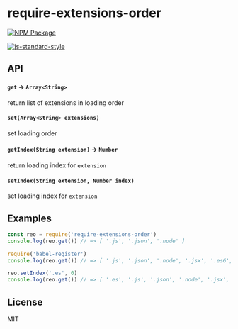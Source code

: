# require-extensions-order

[![NPM Package](https://img.shields.io/npm/v/require-extensions-order.svg?style=flat-square)](https://www.npmjs.org/package/require-extensions-order)

[![js-standard-style](https://cdn.rawgit.com/feross/standard/master/badge.svg)](https://github.com/feross/standard)

## API

#### `get` -> `Array<String>`

return list of extensions in loading order

#### `set(Array<String> extensions)`

set loading order

#### `getIndex(String extension)` -> `Number`

return loading index for `extension`

#### `setIndex(String extension, Number index)`

set loading index for `extension`

## Examples

```js
const reo = require('require-extensions-order')
console.log(reo.get()) // => [ '.js', '.json', '.node' ]

require('babel-register')
console.log(reo.get()) // => [ '.js', '.json', '.node', '.jsx', '.es6', '.es' ]

reo.setIndex('.es', 0)
console.log(reo.get()) // => [ '.es', '.js', '.json', '.node', '.jsx', '.es6' ]
```

## License

MIT

